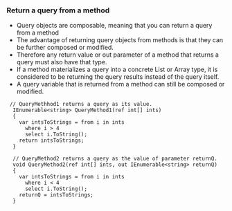 ### Return a query from a method 
- Query objects are composable, meaning that you can return a query from a method
- The advantage of returning query objects from methods is that they can be further composed or modified. 
- Therefore any return value or out parameter of a method that returns a query must also have that type. 
- If a method materializes a query into a concrete List<T> or Array type, it is considered to be returning the query results instead of the query itself. 
- A query variable that is returned from a method can still be composed or modified.
```
 // QueryMethhod1 returns a query as its value.    
  IEnumerable<string> QueryMethod1(ref int[] ints)    
  {        
    var intsToStrings = from i in ints                           
      where i > 4                            
      select i.ToString();        
    return intsToStrings;    
  }
  
  // QueryMethod2 returns a query as the value of parameter returnQ.    
  void QueryMethod2(ref int[] ints, out IEnumerable<string> returnQ)    
  {        
    var intsToStrings = from i in ints                           
      where i < 4                            
      select i.ToString();        
    returnQ = intsToStrings;    
  }
                 
```
